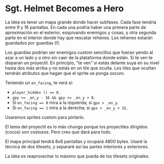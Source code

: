 # Sgt. Helmet Becomes a Hero

La idea es tener un mapa grande donde hacer subfases. Cada fase tendría entre 9 y 16 pantallas. En cada una podría haber una primera parte de aproximación en el exterior, esquivando enemigos y cosas, y otra segunda parte en el interior donde hay que rescatar rehenes. Los rehenes estarán guardados por guardias (!).

Los guardias podrían ser enemigos *custom* sencillos que fueran yendo al azar a un lado y a otro sin caer de la plataforma donde están. Si te ven te disparan un proyectil. En principìo, "te ven" si estás delante suya en su nivel hasta dos más arriba y no estás en un tile que oculta. Los tiles que ocultan tendrán atributos que hagan que el sprite se ponga oscuro.

Teniendo un `en_facing`, te verá si:

- `player_hidden () == 0`.
- `gpy >= _en_y - 16 && gpy <= _en_y + 8`.
- Si `en_facing == 0` mira a la izquierda; si `gpx < _en_y`.
- Si `en_facing == 1` mira a la derecha; si `gpx > _en_y + 15`.

Usaremos sprites custom para pintarlo.

El tema del proyectil es lo más chungo porque los proyectiles dirigidos (cocos) son costosos. Pero creo que dará para todo.

El mapa principal tendrá 8x8 pantallas y ocupará 4800 bytes. Usaré la técnica de dos tilesets, y separaré así las partes interiores y exteriores.

La idea es reaprovechar lo máximo que pueda de los tilesets originales.

